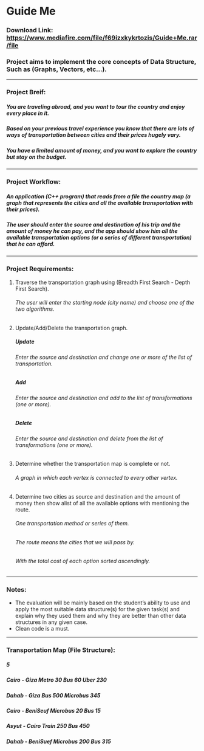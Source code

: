 # Guide Me

### Download Link: https://www.mediafire.com/file/f69izxkykrtozis/Guide+Me.rar/file

### Project aims to implement the core concepts of Data Structure, Such as (Graphs, Vectors, etc...).
<hr>

### Project Breif:
##### You are traveling abroad, and you want to tour the country and enjoy every place in it.
##### Based on your previous travel experience you know that there are lots of ways of transportation between cities and their prices hugely vary.
##### You have a limited amount of money, and you want to explore the country but stay on the budget.
<hr>

### Project Workflow:
##### An application (C++ program) that reads from a file the country map (a graph that represents the cities and all the available transportation with their prices).
##### The user should enter the source and destination of his trip and the amount of money he can pay, and the app should show him all the available transportation options (or a series of different transportation) that he can afford.
<hr>

### Project Requirements:
<ol>
  <li>Traverse the transportation graph using (Breadth First Search - Depth First Search).</li>

  ###### The user will enter the starting node (city name) and choose one of the two algorithms.

  <li>Update/Add/Delete the transportation graph.</li>

  ##### Update
  ###### Enter the source and destination and change one or more of the list of transportation.

  ##### Add
  ###### Enter the source and destination and add to the list of transformations (one or more).

  ##### Delete
  ###### Enter the source and destination and delete from the list of transformations (one or more).

  <li>Determine whether the transportation map is complete or not.</li>

  ###### A graph in which each vertex is connected to every other vertex.

  <li>Determine two cities as source and destination and the amount of money then show alist of all the available options with mentioning the route.</li>

  ###### One transportation method or series of them.
  ###### The route means the cities that we will pass by.
  ###### With the total cost of each option sorted ascendingly.
</ol>
<hr>

### Notes:
<ul>
  <li>The evaluation will be mainly based on the student’s ability to use and apply the most suitable data structure(s) for the given task(s) and explain why they used them and why they are better than other data structures in any given case.</li>
  <li>Clean code is a must.</li>
</ul>
<hr>

### Transportation Map (File Structure):
##### 5
##### Cairo - Giza Metro 30 Bus 60 Uber 230
##### Dahab - Giza Bus 500 Microbus 345
##### Cairo - BeniSeuf Microbus 20 Bus 15
##### Asyut - Cairo Train 250 Bus 450
##### Dahab - BeniSuef Microbus 200 Bus 315
